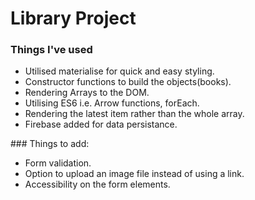# Library Project

### Things I've used

- Utilised materialise for quick and easy styling.
- Constructor functions to build the objects(books).
- Rendering Arrays to the DOM.
- Utilising ES6 i.e. Arrow functions, forEach.
- Rendering the latest item rather than the whole array.
- Firebase added for data persistance.

### Things to add:

- Form validation.
- Option to upload an image file instead of using a link.
- Accessibility on the form elements.
